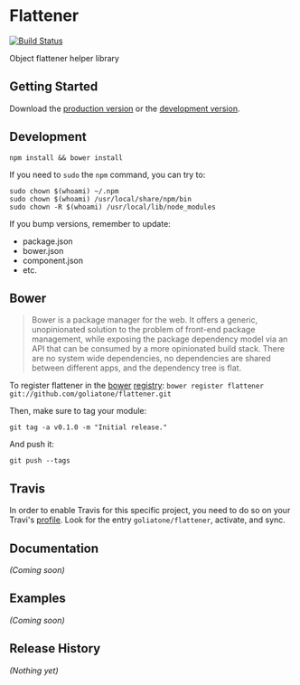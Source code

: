 # Flattener

[![Build Status](https://secure.travis-ci.org/goliatone/flattener.png)](http://travis-ci.org/goliatone/flattener)

Object flattener helper library

## Getting Started
Download the [production version][min] or the [development version][max].

[min]: https://raw.github.com/goliatone/gflattener/master/dist/flattener.min.js
[max]: https://raw.github.com/goliatone/gflattener/master/dist/flattener.js

## Development
`npm install && bower install`

If you need to `sudo` the `npm` command, you can try to:

```terminal
sudo chown $(whoami) ~/.npm
sudo chown $(whoami) /usr/local/share/npm/bin
sudo chown -R $(whoami) /usr/local/lib/node_modules
```


If you bump versions, remember to update:
- package.json
- bower.json
- component.json
- etc.


## Bower
>Bower is a package manager for the web. It offers a generic, unopinionated solution to the problem of front-end package management, while exposing the package dependency model via an API that can be consumed by a more opinionated build stack. There are no system wide dependencies, no dependencies are shared between different apps, and the dependency tree is flat.

To register flattener in the [bower](http://bower.io/) [registry](http://sindresorhus.com/bower-components/):
`bower register flattener git://github.com/goliatone/flattener.git`

Then, make sure to tag your module:

`git tag -a v0.1.0 -m "Initial release."`

And push it:

`git push --tags`


## Travis
In order to enable Travis for this specific project, you need to do so on your Travi's [profile](https://travis-ci.org/profile). Look for the entry `goliatone/flattener`, activate, and sync.


## Documentation
_(Coming soon)_

## Examples
_(Coming soon)_

## Release History
_(Nothing yet)_
